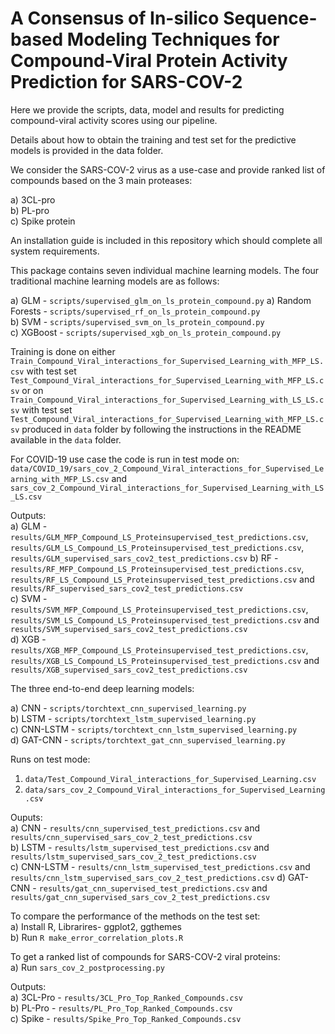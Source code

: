 # A Consensus of In-silico Sequence-based Modeling Techniques for Compound-Viral Protein Activity Prediction for SARS-COV-2  

Here we provide the scripts, data, model and results for predicting compound-viral activity scores using our pipeline.

Details about how to obtain the training and test set for the predictive models is provided in the data folder.

We consider the SARS-COV-2 virus as a use-case and provide ranked list of compounds based on the 3 main proteases:

a) 3CL-pro  
b) PL-pro  
c) Spike protein  


An installation guide is included in this repository which should complete all system requirements. 


This package contains seven individual machine learning models. The four traditional machine learning models are as follows:

a) GLM - `scripts/supervised_glm_on_ls_protein_compound.py`
a) Random Forests - `scripts/supervised_rf_on_ls_protein_compound.py`  
b) SVM - `scripts/supervised_svm_on_ls_protein_compound.py`  
c) XGBoost - `scripts/supervised_xgb_on_ls_protein_compound.py`

Training is done on either `Train_Compound_Viral_interactions_for_Supervised_Learning_with_MFP_LS.csv` with test set `Test_Compound_Viral_interactions_for_Supervised_Learning_with_MFP_LS.csv` or on `Train_Compound_Viral_interactions_for_Supervised_Learning_with_LS_LS.csv` with test set `Test_Compound_Viral_interactions_for_Supervised_Learning_with_MFP_LS.csv` produced in `data` folder by following the instructions in the README available in the `data` folder.

For COVID-19 use case the code is run in test mode on: `data/COVID_19/sars_cov_2_Compound_Viral_interactions_for_Supervised_Learning_with_MFP_LS.csv` and `sars_cov_2_Compound_Viral_interactions_for_Supervised_Learning_with_LS_LS.csv`

Outputs:  
a) GLM - `results/GLM_MFP_Compound_LS_Proteinsupervised_test_predictions.csv`, `results/GLM_LS_Compound_LS_Proteinsupervised_test_predictions.csv`, `results/GLM_supervised_sars_cov2_test_predictions.csv`
b) RF - `results/RF_MFP_Compound_LS_Proteinsupervised_test_predictions.csv`, `results/RF_LS_Compound_LS_Proteinsupervised_test_predictions.csv` and `results/RF_supervised_sars_cov2_test_predictions.csv`  
c) SVM - `results/SVM_MFP_Compound_LS_Proteinsupervised_test_predictions.csv`, `results/SVM_LS_Compound_LS_Proteinsupervised_test_predictions.csv` and `results/SVM_supervised_sars_cov2_test_predictions.csv`  
d) XGB - `results/XGB_MFP_Compound_LS_Proteinsupervised_test_predictions.csv`, `results/XGB_LS_Compound_LS_Proteinsupervised_test_predictions.csv` and `results/XGB_supervised_sars_cov2_test_predictions.csv`   


The three end-to-end deep learning models:  

a) CNN - `scripts/torchtext_cnn_supervised_learning.py`  
b) LSTM - `scripts/torchtext_lstm_supervised_learning.py`  
c) CNN-LSTM - `scripts/torchtext_cnn_lstm_supervised_learning.py`  
d) GAT-CNN  - `scripts/torchtext_gat_cnn_supervised_learning.py`

Runs on test mode:  
1. `data/Test_Compound_Viral_interactions_for_Supervised_Learning.csv`  
2. `data/sars_cov_2_Compound_Viral_interactions_for_Supervised_Learning.csv`

Ouputs:  
a) CNN - `results/cnn_supervised_test_predictions.csv` and `results/cnn_supervised_sars_cov_2_test_predictions.csv`  
b) LSTM - `results/lstm_supervised_test_predictions.csv` and `results/lstm_supervised_sars_cov_2_test_predictions.csv`  
c) CNN-LSTM - `results/cnn_lstm_supervised_test_predictions.csv` and `results/cnn_lstm_supervised_sars_cov_2_test_predictions.csv`
d) GAT-CNN - `results/gat_cnn_supervised_test_predictions.csv` and `results/gat_cnn_supervised_sars_cov_2_test_predictions.csv`


To compare the performance of the methods on the test set:  
a) Install R, Librarires- ggplot2, ggthemes  
b) Run `R make_error_correlation_plots.R`  


To get a ranked list of compounds for SARS-COV-2 viral proteins:   
a) Run `sars_cov_2_postprocessing.py`

Outputs:  
a) 3CL-Pro - `results/3CL_Pro_Top_Ranked_Compounds.csv`  
b) PL-Pro - `results/PL_Pro_Top_Ranked_Compounds.csv`  
c) Spike  - `results/Spike_Pro_Top_Ranked_Compounds.csv`  
